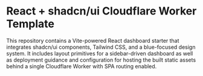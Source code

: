 # React + shadcn/ui Cloudflare Worker Template

This repository contains a Vite-powered React dashboard starter that integrates shadcn/ui components, Tailwind CSS, and a blue-focused design system. It includes layout primitives for a sidebar-driven dashboard as well as deployment guidance and configuration for hosting the built static assets behind a single Cloudflare Worker with SPA routing enabled.
